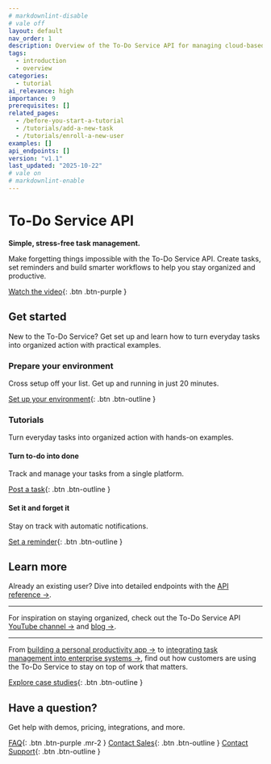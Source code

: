 ```yaml
---
# markdownlint-disable
# vale off
layout: default
nav_order: 1
description: Overview of the To-Do Service API for managing cloud-based task lists.
tags:
  - introduction
  - overview
categories:
  - tutorial
ai_relevance: high
importance: 9
prerequisites: []
related_pages:
  - /before-you-start-a-tutorial
  - /tutorials/add-a-new-task
  - /tutorials/enroll-a-new-user
examples: []
api_endpoints: []
version: "v1.1"
last_updated: "2025-10-22"
# vale on
# markdownlint-enable
---
```


# To-Do Service API

**Simple, stress-free task management.**

Make forgetting things impossible with the To-Do Service API. Create tasks, set reminders and build smarter workflows to help you stay organized and productive.

[Watch the video](videos/about-the-to-do-service.mp4){: .btn .btn-purple }

## Get started

New to the To-Do Service? Get set up and learn how to turn everyday tasks into organized action with practical examples.

### Prepare your environment

Cross setup off your list. Get up and running in just 20 minutes.

[Set up your environment](/docs/before-you-start-a-tutorial.md){: .btn .btn-outline }

### Tutorials

Turn everyday tasks into organized action with hands-on examples.

#### Turn to-do into done

Track and manage your tasks from a single platform.

[Post a task](/docs/tutorials/add-a-new-task.md){: .btn .btn-outline }

#### Set it and forget it

Stay on track with automatic notifications.

[Set a reminder](/docs/tutorials/add-a-new-reminder.md){: .btn .btn-outline }

## Learn more

Already an existing user? Dive into detailed endpoints with the [API reference →](/docs/api/).

---

For inspiration on staying organized, check out
the To-Do Service API [YouTube channel →](http://www.youtube.com/@to-do-service) and [blog →](http://www.todoservice.com/blog).

---

From [building a personal productivity app →](http://www.todoservice.com/case-studies/case-4) to [integrating task management into enterprise systems →](http://www.todoservice.com/case-studies/case-61), find out how  customers are using the To-Do Service to stay on top of work that matters.

[Explore case studies](http://www.todoservice.com/case-studies){: .btn .btn-outline }

## Have a question?

Get help with demos, pricing, integrations, and more.

[FAQ](http://todoservice.com/documentation/faq){: .btn .btn-purple .mr-2 }
[Contact Sales](http://todoservice.com/sales/contact-us){: .btn .btn-outline }
[Contact Support](http://todoservice.com/support/contact-us){: .btn .btn-outline }
